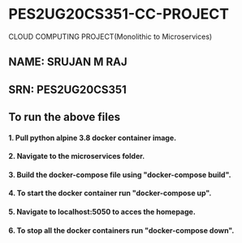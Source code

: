# PES2UG20CS351-CC-PROJECT
CLOUD COMPUTING PROJECT(Monolithic to Microservices)
## NAME: SRUJAN M RAJ 
## SRN: PES2UG20CS351
## To run the above files
#### 1. Pull python alpine 3.8 docker container image.
#### 2. Navigate to the microservices folder.
#### 3. Build the docker-compose file using "docker-compose build".
#### 4. To start the docker container run "docker-compose up".
#### 5. Navigate to localhost:5050 to acces the homepage.
#### 6. To stop all the docker containers run "docker-compose down".
